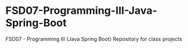 # FSD07-Programming-III-Java-Spring-Boot
FSD07 - Programming III (Java Spring Boot) Repository for class projects
